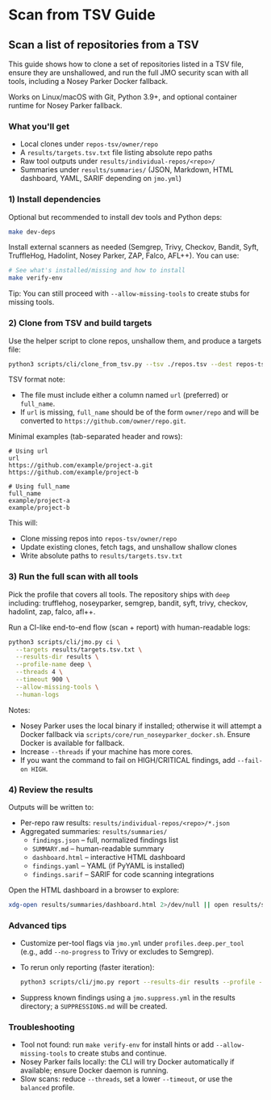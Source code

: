 # Scan from TSV Guide

## Scan a list of repositories from a TSV

This guide shows how to clone a set of repositories listed in a TSV file, ensure they are unshallowed, and run the full JMO security scan with all tools, including a Nosey Parker Docker fallback.

Works on Linux/macOS with Git, Python 3.9+, and optional container runtime for Nosey Parker fallback.

### What you'll get

- Local clones under `repos-tsv/owner/repo`
- A `results/targets.tsv.txt` file listing absolute repo paths
- Raw tool outputs under `results/individual-repos/<repo>/`
- Summaries under `results/summaries/` (JSON, Markdown, HTML dashboard, YAML, SARIF depending on `jmo.yml`)

### 1) Install dependencies

Optional but recommended to install dev tools and Python deps:

```bash
make dev-deps
```

Install external scanners as needed (Semgrep, Trivy, Checkov, Bandit, Syft, TruffleHog, Hadolint, Nosey Parker, ZAP, Falco, AFL++). You can use:

```bash
# See what's installed/missing and how to install
make verify-env
```

Tip: You can still proceed with `--allow-missing-tools` to create stubs for missing tools.

### 2) Clone from TSV and build targets

Use the helper script to clone repos, unshallow them, and produce a targets file:

```bash
python3 scripts/cli/clone_from_tsv.py --tsv ./repos.tsv --dest repos-tsv --targets-out results/targets.tsv.txt --human-logs
```

TSV format note:

- The file must include either a column named `url` (preferred) or `full_name`.
- If `url` is missing, `full_name` should be of the form `owner/repo` and will be converted to `https://github.com/owner/repo.git`.

Minimal examples (tab-separated header and rows):

```text
# Using url
url
https://github.com/example/project-a.git
https://github.com/example/project-b

# Using full_name
full_name
example/project-a
example/project-b
```

This will:

- Clone missing repos into `repos-tsv/owner/repo`
- Update existing clones, fetch tags, and unshallow shallow clones
- Write absolute paths to `results/targets.tsv.txt`

### 3) Run the full scan with all tools

Pick the profile that covers all tools. The repository ships with `deep` including: trufflehog, noseyparker, semgrep, bandit, syft, trivy, checkov, hadolint, zap, falco, afl++.

Run a CI-like end-to-end flow (scan + report) with human-readable logs:

```bash
python3 scripts/cli/jmo.py ci \
  --targets results/targets.tsv.txt \
  --results-dir results \
  --profile-name deep \
  --threads 4 \
  --timeout 900 \
  --allow-missing-tools \
  --human-logs
```

Notes:

- Nosey Parker uses the local binary if installed; otherwise it will attempt a Docker fallback via `scripts/core/run_noseyparker_docker.sh`. Ensure Docker is available for fallback.
- Increase `--threads` if your machine has more cores.
- If you want the command to fail on HIGH/CRITICAL findings, add `--fail-on HIGH`.

### 4) Review the results

Outputs will be written to:

- Per-repo raw results: `results/individual-repos/<repo>/*.json`
- Aggregated summaries: `results/summaries/`
  - `findings.json` – full, normalized findings list
  - `SUMMARY.md` – human-readable summary
  - `dashboard.html` – interactive HTML dashboard
  - `findings.yaml` – YAML (if PyYAML is installed)
  - `findings.sarif` – SARIF for code scanning integrations

Open the HTML dashboard in a browser to explore:

```bash
xdg-open results/summaries/dashboard.html 2>/dev/null || open results/summaries/dashboard.html
```

### Advanced tips

- Customize per-tool flags via `jmo.yml` under `profiles.deep.per_tool` (e.g., add `--no-progress` to Trivy or excludes to Semgrep).
- To rerun only reporting (faster iteration):

  ```bash
  python3 scripts/cli/jmo.py report --results-dir results --profile --human-logs
  ```

- Suppress known findings using a `jmo.suppress.yml` in the results directory; a `SUPPRESSIONS.md` will be created.

### Troubleshooting

- Tool not found: run `make verify-env` for install hints or add `--allow-missing-tools` to create stubs and continue.
- Nosey Parker fails locally: the CLI will try Docker automatically if available; ensure Docker daemon is running.
- Slow scans: reduce `--threads`, set a lower `--timeout`, or use the `balanced` profile.
